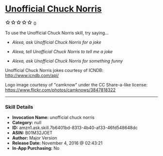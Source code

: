 # [Unofficial Chuck Norris](http://alexa.amazon.com/#skills/amzn1.ask.skill.7b6401bd-8313-4b40-af33-46fd548648dc)
![0 stars](../../images/ic_star_border_black_18dp_1x.png)![0 stars](../../images/ic_star_border_black_18dp_1x.png)![0 stars](../../images/ic_star_border_black_18dp_1x.png)![0 stars](../../images/ic_star_border_black_18dp_1x.png)![0 stars](../../images/ic_star_border_black_18dp_1x.png) 0

To use the Unofficial Chuck Norris skill, try saying...

* *Alexa, ask Unofficial Chuck Norris for a joke*

* *Alexa, tell Unofficial Chuck Norris to tell me a joke*

* *Alexa, ask Unofficial Chuck Norris for something funny*

Unofficial Chuck Norris jokes courtesy of ICNDB: http://www.icndb.com/api/

Logo image courtesy of "camknow" under the CC Share-a-like license: https://www.flickr.com/photos/camknows/3847818322

***

### Skill Details

* **Invocation Name:** unofficial chuck norris
* **Category:** null
* **ID:** amzn1.ask.skill.7b6401bd-8313-4b40-af33-46fd548648dc
* **ASIN:** B01M32JOET
* **Author:** Major Version
* **Release Date:** November 4, 2016 @ 02:43:21
* **In-App Purchasing:** No
